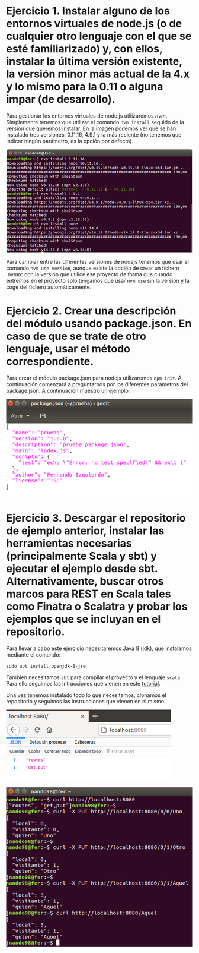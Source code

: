 # Ejercicio 1. Instalar alguno de los entornos virtuales de node.js (o de cualquier otro lenguaje con el que se esté familiarizado) y, con ellos, instalar la última versión existente, la versión minor más actual de la 4.x y lo mismo para la 0.11 o alguna impar (de desarrollo).

Para gestionar los entornos virtuales de node.js utilizaremos *nvm*. Simplemente tenemos que utilizar el comando `nvm install` seguido de la versión que queremos instalar. En la imagen podemos ver que se han instalado tres versiones: 0.11.16, 4.9.1 y la más reciente (no tenemos que indicar ningún parámetro, es la opción por defecto).

![entorno nodejs](./img/ev2/ejer1.png "entorno nodejs")

Para cambiar entre las diferentes versiones de nodejs tenemos que usar el comando `nvm use version`, aunque existe la opción de crear un fichero .nvmrc con la versión que utilice ese proyecto de forma que cuando entremos en el proyecto solo tengamos que usar `nvm use` sin la versión y la coge del fichero automáticamente.

# Ejercicio 2. Crear una descripción del módulo usando package.json. En caso de que se trate de otro lenguaje, usar el método correspondiente.

Para crear el módulo package.json para nodejs utilizaremos `npm init`. A continuación comenzará a preguntarnos por los diferentes parámetros del package.json. A continuación muestro un ejemplo:

![packagejson](./img/ev2/package.png "packagejson")

# Ejercicio 3. Descargar el repositorio de ejemplo anterior, instalar las herramientas necesarias (principalmente Scala y sbt) y ejecutar el ejemplo desde sbt. Alternativamente, buscar otros marcos para REST en Scala tales como Finatra o Scalatra y probar los ejemplos que se incluyan en el repositorio.

Para llevar a cabo este ejercicio necesitaremos Java 8 (jdk), que instalamos mediante el comando:

```
sudo apt install openjdk-8-jre
```

También necesitamos `sbt` para compilar el proyecto y el lenguaje `scala`. Para ello seguimos las intrucciones que vienen en este [tutorial](http://www.codebind.com/linux-tutorials/install-scala-sbt-java-ubuntu-18-04-lts-linux/).

Una vez tenemos instalado todo lo que necesitamos, clonamos el repositorio y seguimos las instrucciones que vienen en el mismo.

![localhost](./img/ev2/localhost.png "localhost")

![pruebas](./img/ev2/ejercicio3.png "pruebas")